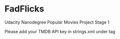 # FadFlicks
Udacity Nanodegree Popular Movies Project Stage 1

Please add your TMDB API key in strings.xml under tag <string name="api_key"></string>
